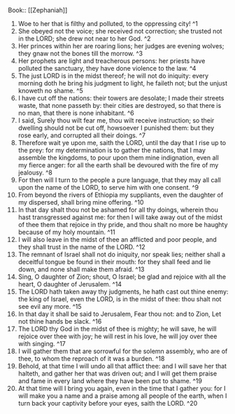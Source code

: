  Book:: [[Zephaniah]]
 1. Woe to her that is filthy and polluted, to the oppressing city! ^1
 2. She obeyed not the voice; she received not correction; she trusted not in the LORD; she drew not near to her God. ^2
 3. Her princes within her are roaring lions; her judges are evening wolves; they gnaw not the bones till the morrow. ^3
 4. Her prophets are light and treacherous persons: her priests have polluted the sanctuary, they have done violence to the law. ^4
 5. The just LORD is in the midst thereof; he will not do iniquity: every morning doth he bring his judgment to light, he faileth not; but the unjust knoweth no shame. ^5
 6. I have cut off the nations: their towers are desolate; I made their streets waste, that none passeth by: their cities are destroyed, so that there is no man, that there is none inhabitant. ^6
 7. I said, Surely thou wilt fear me, thou wilt receive instruction; so their dwelling should not be cut off, howsoever I punished them: but they rose early, and corrupted all their doings. ^7
 8. Therefore wait ye upon me, saith the LORD, until the day that I rise up to the prey: for my determination is to gather the nations, that I may assemble the kingdoms, to pour upon them mine indignation, even all my fierce anger: for all the earth shall be devoured with the fire of my jealousy. ^8
 9. For then will I turn to the people a pure language, that they may all call upon the name of the LORD, to serve him with one consent. ^9
 10. From beyond the rivers of Ethiopia my suppliants, even the daughter of my dispersed, shall bring mine offering. ^10
 11. In that day shalt thou not be ashamed for all thy doings, wherein thou hast transgressed against me: for then I will take away out of the midst of thee them that rejoice in thy pride, and thou shalt no more be haughty because of my holy mountain. ^11
 12. I will also leave in the midst of thee an afflicted and poor people, and they shall trust in the name of the LORD. ^12
 13. The remnant of Israel shall not do iniquity, nor speak lies; neither shall a deceitful tongue be found in their mouth: for they shall feed and lie down, and none shall make them afraid. ^13
 14. Sing, O daughter of Zion; shout, O Israel; be glad and rejoice with all the heart, O daughter of Jerusalem. ^14
 15. The LORD hath taken away thy judgments, he hath cast out thine enemy: the king of Israel, even the LORD, is in the midst of thee: thou shalt not see evil any more. ^15
 16. In that day it shall be said to Jerusalem, Fear thou not: and to Zion, Let not thine hands be slack. ^16
 17. The LORD thy God in the midst of thee is mighty; he will save, he will rejoice over thee with joy; he will rest in his love, he will joy over thee with singing. ^17
 18. I will gather them that are sorrowful for the solemn assembly, who are of thee, to whom the reproach of it was a burden. ^18
 19. Behold, at that time I will undo all that afflict thee: and I will save her that halteth, and gather her that was driven out; and I will get them praise and fame in every land where they have been put to shame. ^19
 20. At that time will I bring you again, even in the time that I gather you: for I will make you a name and a praise among all people of the earth, when I turn back your captivity before your eyes, saith the LORD. ^20
